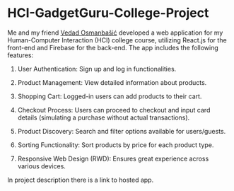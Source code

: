 # HCI-GadgetGuru-College-Project

Me and my friend <a href="https://github.com/Osmanbasicc" target="_blank">Vedad Osmanbašić</a> developed a web application for my Human-Computer Interaction (HCI) college course, utilizing React.js for the front-end and Firebase for the back-end. The app includes the following features:

1) User Authentication:
 Sign up and log in functionalities.

2) Product Management:
View detailed information about products.

3) Shopping Cart:
Logged-in users can add products to their cart.

4) Checkout Process:
Users can proceed to checkout and input card details (simulating a purchase without actual transactions).

5) Product Discovery:
Search and filter options available for users/guests.

6) Sorting Functionality:
Sort products by price for each product type.

7) Responsive Web Design (RWD):
Ensures great experience across various devices.

In project description there is a link to hosted app.
